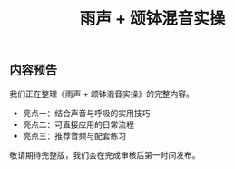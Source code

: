 ﻿---
lang: zh-CN
title: 雨声 + 颂钵混音实操
slug: video-rain-bowl
category: videos
tag: 视频
summary: 混音台示范如何调和两种声线，让午后专注更稳定。
keywords: 音疗, 视频
updated: 2025-10-13
---

## 内容预告

我们正在整理《雨声 + 颂钵混音实操》的完整内容。

- 亮点一：结合声音与呼吸的实用技巧
- 亮点二：可直接应用的日常流程
- 亮点三：推荐音频与配套练习

敬请期待完整版，我们会在完成审核后第一时间发布。


